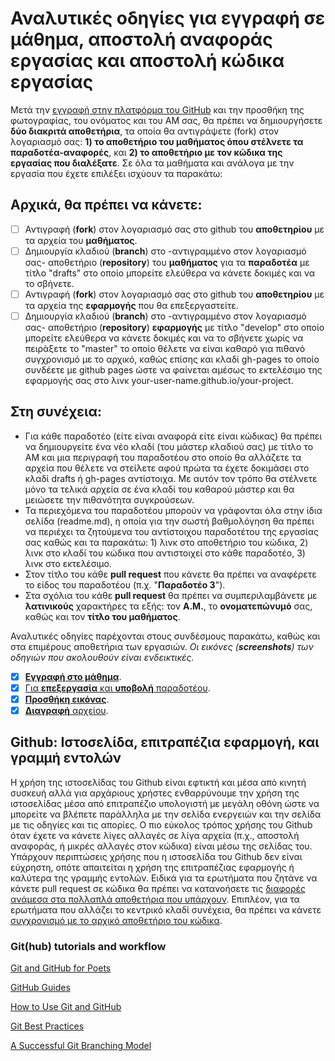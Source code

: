 # Αναλυτικές οδηγίες για εγγραφή σε μάθημα, αποστολή αναφοράς εργασίας και αποστολή κώδικα εργασίας  

Μετά την [εγγραφή στην πλατφόρμα του GitHub](https://github.com/join) και την προσθήκη της φωτογραφίας, του ονόματος και του ΑΜ σας, θα πρέπει να δημιουργήσετε **δύο διακριτά αποθετήρια**, τα οποία θα αντιγράψετε (fork) στον λογαριασμό σας: **1) το αποθετήριο του μαθήματος όπου στέλνετε τα παραδοτέα-αναφορές**, και **2) το αποθετήριο με τον κώδικα της εργασίας που διαλέξατε**. Σε όλα τα μαθήματα και ανάλογα με την εργασία που έχετε επιλέξει ισχύουν τα παρακάτω:

## Αρχικά, θα πρέπει να κάνετε:
- [ ] Αντιγραφή (**fork**) στον λογαριασμό σας στο github του **αποθετηρίου** με τα αρχεία του **μαθήματος**.
- [ ] Δημιουργία κλαδιού (**branch**) στο -αντιγραμμένο στον λογαριασμό σας- αποθετήριο (**repository**) του **μαθήματος** για τα **παραδοτέα** με τίτλο "drafts" στο οποίο μπορείτε ελεύθερα να κάνετε δοκιμές και να το σβήνετε.
- [ ] Αντιγραφή (**fork**) στον λογαριασμό σας στο github του **αποθετηρίου** με τα αρχεία της **εφαρμογής** που θα επεξεργαστείτε.
- [ ] Δημιουργία κλαδιού (**branch**) στο -αντιγραμμένο στον λογαριασμό σας- αποθετήριο (**repository**) **εφαρμογής** με τίτλο "develop" στο οποίο μπορείτε ελεύθερα να κάνετε δοκιμές και να το σβήνετε χωρίς να πειράξετε το "master" το οποίο θέλετε να είναι καθαρό για πιθανό συγχρονισμό με το αρχικό, καθώς επίσης και κλαδί gh-pages το οποίο συνδέετε με github pages ώστε να φαίνεται αμέσως το εκτελέσιμο της εφαρμογής σας στο λινκ your-user-name.github.io/your-project.

## Στη συνέχεια:
* Για κάθε παραδοτέο (είτε είναι αναφορά είτε είναι κώδικας) θα πρέπει να δημιουργείτε ένα νέο κλαδί (του μάστερ κλαδιού σας) με τίτλο το ΑΜ και μια περιγραφή του παραδοτέου στο οποίο θα αλλάζετε τα αρχεία που θέλετε να στείλετε αφού πρώτα τα έχετε δοκιμάσει στο κλαδί drafts ή gh-pages αντίστοιχα. Με αυτόν τον τρόπο θα στέλνετε μόνο τα τελικά αρχεία σε ένα κλαδί του καθαρού μάστερ και θα μειώσετε την πιθανότητα συγκρούσεων.
* Τα περιεχόμενα του παραδοτέου μπορούν να γράφονται όλα στην ίδια σελίδα (readme.md), η οποία για την σωστή βαθμολόγηση θα πρέπει να περιέχει τα ζητούμενα του αντίστοιχου παραδοτέτου της εργασίας σας καθώς και τα παρακάτω: 1) λινκ στο αποθετήριο του κώδικα, 2) λινκ στο κλαδί του κώδικα που αντιστοιχεί στο κάθε παραδοτέο, 3) λινκ στο εκτελέσιμο.
* Στον τίτλο του κάθε **pull request** που κάνετε θα πρέπει να αναφέρετε το είδος του παραδοτέου (π.χ. "**Παραδοτέο 3**").
* Στα σχόλια του κάθε **pull request** θα πρέπει να συμπεριλαμβάνετε με **λατινικούς** χαρακτήρες τα εξής: τον **Α.Μ.**, το **ονοματεπώνυμό** σας, καθώς και τον **τίτλο του μαθήματος**.

Αναλυτικές οδηγίες παρέχονται στους συνδέσμους παρακάτω, καθώς και στα επιμέρους αποθετήρια των εργασιών.
*Οι εικόνες (**screenshots**) των οδηγιών που ακολουθούν είναι ενδεικτικές.*

- [x] [**Εγγραφή στο μάθημα**](https://courses-ionio.github.io/help/register/).
- [x] [Για **επεξεργασία** και **υποβολή** παραδοτέου](https://courses-ionio.github.io/help/submit/).
- [x] [**Προσθήκη εικόνας**](https://courses-ionio.github.io/help/image/).
- [x] [**Διαγραφή** αρχείου](https://courses-ionio.github.io/help/delete/).

## Github: Ιστοσελίδα, επιτραπέζια εφαρμογή, και γραμμή εντολών
Η χρήση της ιστοσελίδας του Github είναι εφτικτή και μέσα από κινητή συσκευή αλλά για αρχάριους χρήστες ενθαρρύνουμε την χρήση της ιστοσελίδας μέσα από επιτραπέζιο υπολογιστή με μεγάλη οθόνη ώστε να μπορείτε να βλέπετε παράλληλα με την σελίδα ενεργειών και την σελίδα με τις οδηγίες και τις απορίες. Ο πιο εύκολος τρόπος χρήσης του Github όταν έχετε να κάνετε λίγες αλλαγές σε λίγα αρχεία (π.χ., αποστολή αναφοράς, ή μικρές αλλαγές στον κώδικα) είναι μέσω της σελίδας του. Υπάρχουν περιπτώσεις χρήσης που η ιστοσελίδα του Github δεν είναι εύχρηστη, οπότε απαιτείται η χρήση της επιτραπέζιας εφαρμογής ή καλύτερα της γραμμής εντολών. Ειδικά για τα ερωτήματα που ζητάνε να κάνετε pull request σε κώδικα θα πρέπει να κατανοήσετε τις [διαφορές ανάμεσα στα πολλαπλά αποθετήρια που υπάρχουν](http://stackoverflow.com/questions/3611256/forking-vs-branching-in-github). Επιπλέον, για τα ερωτήματα που αλλάζει το κεντρικό κλαδί συνέχεια, θα πρέπει να κάνετε [συγχρονισμό με το αρχικό αποθετήριο του κώδικα](https://help.github.com/articles/fetching-a-remote/).

### Git(hub) tutorials and workflow

[Git and GitHub for Poets](https://www.youtube.com/watch?v=BCQHnlnPusY)

[GitHub Guides](https://guides.github.com)

[How to Use Git and GitHub](https://www.udacity.com/course/ud775)

[Git Best Practices](https://sethrobertson.github.io/GitBestPractices/)

[A Successful Git Branching Model](http://nvie.com/posts/a-successful-git-branching-model/)

